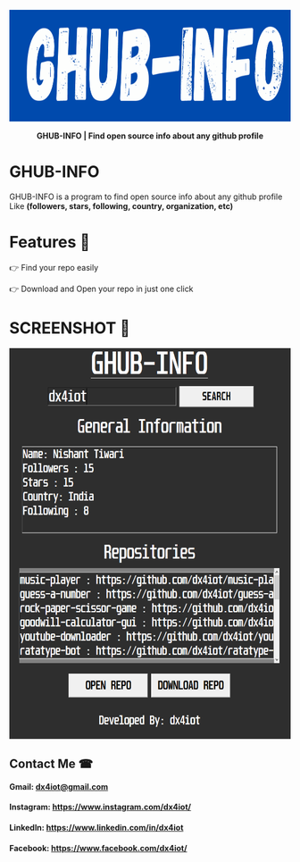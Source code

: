 <p align="center"><img src="top-img.png" width="700" height="200" alt="logo"></p>
<p align="center"><b>GHUB-INFO | Find open source info about any github profile</b></p>

# GHUB-INFO
GHUB-INFO is a program to find open source info about any github profile Like <b>(followers, stars, following, country, organization, etc)</b>

# Features 🌟
👉 Find your repo easily

👉 Download and Open your repo in just one click 

# SCREENSHOT 📸
<img src="ss/ss.PNG" width="700" height="700" alt="logo">

## Contact Me ☎

#### Gmail: dx4iot@gmail.com

#### Instagram: https://www.instagram.com/dx4iot/

#### LinkedIn: https://www.linkedin.com/in/dx4iot

#### Facebook: https://www.facebook.com/dx4iot/


